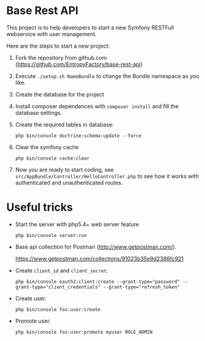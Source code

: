 Base Rest API
=============

This project is to help developers to start a new Symfony RESTFull webservice with user management.

Here are the steps to start a new project:

1. Fork the repository from github.com (https://github.com/EntropyFactory/base-rest-api)
2. Execute `./setup.sh NameBundle` to change the Bundle namespace as you like.
3. Create the database for the project
4. Install composer dependences with `composer install` and fill the database settings.
5. Create the required tables in database:

    `php bin/console doctrine:schema:update --force`
6. Clear the symfony cache  
    
    `php bin/console cache:clear`
    
7. Now you are ready to start coding, see `src/AppBundle/Controller/HelloController.php` to see how it works with
authenticated and unauthenticated routes.


# Useful tricks

* Start the server with php5.4+ web server feature

    `php bin/console server:run`

* Base api collection for Postman (http://www.getpostman.com/).
 
    https://www.getpostman.com/collections/91023b35e9d2386fc921

* Create `client_id` and `client_secret`.
    
    `php bin/console oauth2:client:create --grant-type="password" --grant-type="client_credentials" --grant-type="refresh_token"`
    
* Create user.

    `php bin/console fos:user:create`
    
* Promote user.

    `php bin/console fos:user:promote myuser ROLE_ADMIN`
